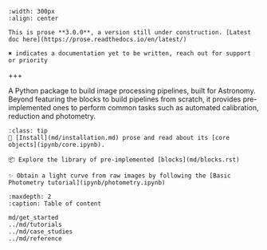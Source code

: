 ```{image} _static/prose_illustration.png
:width: 300px
:align: center
```

```{warning} 
This is prose **3.0.0**, a version still under construction. [Latest doc here](https://prose.readthedocs.io/en/latest/)

✖️ indicates a documentation yet to be written, reach out for support or priority
```
+++

A Python package to build image processing pipelines, built for Astronomy. Beyond featuring the blocks to build pipelines from scratch, it provides pre-implemented ones to perform common tasks such as automated calibration, reduction and photometry.

```{admonition} Where to start?
:class: tip 
🌌 [Install](md/installation.md) prose and read about its [core objects](ipynb/core.ipynb).

📦 Explore the library of pre-implemented [blocks](md/blocks.rst)

✨ Obtain a light curve from raw images by following the [Basic Photometry tutorial](ipynb/photometry.ipynb)
```

```{toctree}
:maxdepth: 2
:caption: Table of content

md/get_started
../md/tutorials
../md/case_studies
../md/reference
```
